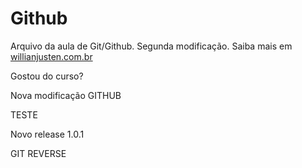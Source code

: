 # Github

Arquivo da aula de Git/Github.
Segunda modificação. Saiba mais em [willianjusten.com.br](http://willianjusten.com.br)

Gostou do curso?

Nova modificação GITHUB

TESTE

Novo release 1.0.1

GIT REVERSE

